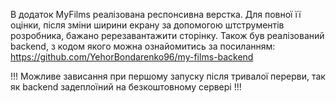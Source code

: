 В додаток MyFilms реалізована респонсивна верстка. Для повної її оцінки, після
зміни ширини екрану за допомогою штструментів розробника, бажано ререзавантажити
сторінку. Також був реалізований backend, з кодом якого можна ознайомитись за
посиланням: https://github.com/YehorBondarenko96/my-films-backend

!!! Можливе зависання при першому запуску після тривалої перерви, так як backend
задеплоїний на безкоштовному сервері !!!

